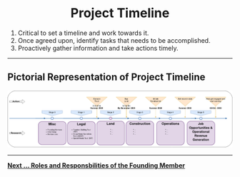 # <center> Project Timeline </center>

1.  Critical to set a timeline and work towards it.
2.  Once agreed upon, identify tasks that needs to be accomplished.
3.  Proactively gather information and take actions timely.

---
## Pictorial Representation of Project Timeline
![Project Timeline Sequence](../images/Project_timeline_sequence.jpg)


---

[**Next ... Roles and Responsbilities of the Founding Member**](https://github.com/RameshBalasubramanian/SpecialNeedsHomeVA/blob/main/3%20-%20Founding%20Members/3-1-Founding-Builders-Trust-Roles.md)
